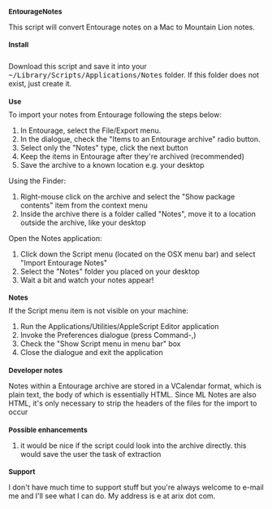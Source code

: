 <style>
h1 { font-size: 10pt; }
</style>

EntourageNotes
==============

This script will convert Entourage notes on a Mac to Mountain Lion notes.

<h1>Install</h1>
<br/>
Download this script and save it into your <tt>~/Library/Scripts/Applications/Notes</tt> 
folder.  If this folder does not exist, just create it.

<h1>Use</h1>
To import your notes from Entourage following the steps below:

1. In Entourage, select the File/Export menu.
2. In the dialogue, check the "Items to an Entourage archive" radio button.
3. Select only the "Notes" type, click the next button
4. Keep the items in Entourage after they're archived (recommended)
5. Save the archive to a known location e.g. your desktop

Using the Finder:

1. Right-mouse click on the archive and select the "Show package contents" item from the context menu
2. Inside the archive there is a folder called "Notes", move it to a location outside the archive, like your desktop

Open the Notes application:

1. Click down the Script menu (located on the OSX menu bar) and select "Import Entourage Notes"
2. Select the "Notes" folder you placed on your desktop
3. Wait a bit and watch your notes appear!

<h1>Notes</h1>
If the Script menu item is not visible on your machine:

1. Run the Applications/Utilities/AppleScript Editor application
2. Invoke the Preferences dialogue (press Command-,)
3. Check the "Show Script menu in menu bar" box
4. Close the dialogue and exit the application

<h1>Developer notes</h1>

Notes within a Entourage archive are stored in a VCalendar format, which is plain text, the body of which is essentially
HTML.  Since ML Notes are also HTML, it's only necessary to strip the headers of the files for the import to occur

<h1>Possible enhancements</h1>

1. it would be nice if the script could look into the archive directly.  this would save the user the task of extraction

<h1>Support</h1>

I don't have much time to support stuff but you're always welcome to e-mail me and I'll see what I can do.  My address is e at arix dot com.

<h1
